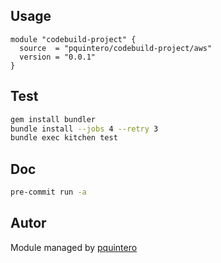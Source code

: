 ## Usage

```hcl
module "codebuild-project" {
  source  = "pquintero/codebuild-project/aws"
  version = "0.0.1"
}
```

<!-- BEGINNING OF PRE-COMMIT-TERRAFORM DOCS HOOK -->

<!-- END OF PRE-COMMIT-TERRAFORM DOCS HOOK -->

## Test

```sh
gem install bundler
bundle install --jobs 4 --retry 3
bundle exec kitchen test
```

## Doc

```sh
pre-commit run -a
```

## Autor
 
Module managed by [pquintero](https://github.com/pquintero/terraform-aws-codebuild-project.git)